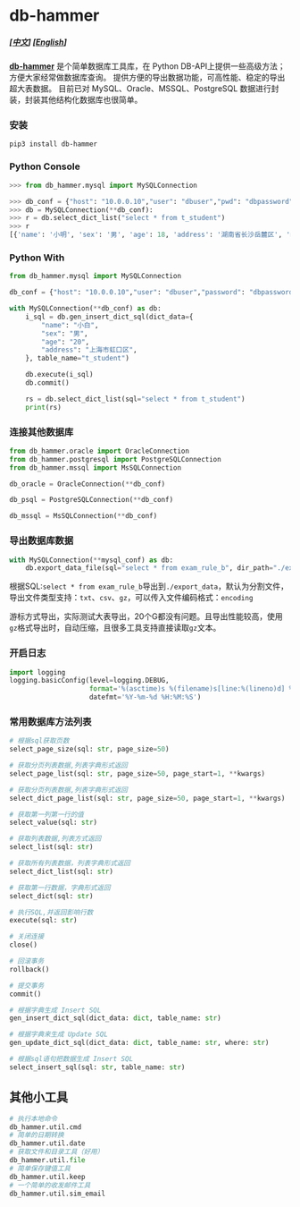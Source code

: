 # db-hammer
##### [[中文](https://github.com/liuzhuogood/db-hammer/blob/master/README.md)] [[English](https://github.com/liuzhuogood/db-hammer/blob/master/README-EN.md)] 
**[db-hammer](https://github.com/liuzhuogood/db-hammer)** 是个简单数据库工具库，在 Python DB-API上提供一些高级方法；方便大家经常做数据库查询。
提供方便的导出数据功能，可高性能、稳定的导出超大表数据。
目前已对 MySQL、Oracle、MSSQL、PostgreSQL 数据进行封装，封装其他结构化数据库也很简单。
### 安装
``` shell
pip3 install db-hammer
```

### Python Console
``` python
>>> from db_hammer.mysql import MySQLConnection

>>> db_conf = {"host": "10.0.0.10","user": "dbuser","pwd": "dbpassword","db_name": "db_name"}
>>> db = MySQLConnection(**db_conf):
>>> r = db.select_dict_list("select * from t_student")
>>> r
[{'name': '小明', 'sex': '男', 'age': 18, 'address': '湖南省长沙岳麓区', 'mobile': '13012345678'}, {'name': '小花', 'sex': '女', 'age': 16, 'address': '江苏省南京市鼓楼区', 'mobile': '13100000001'}]
```

### Python With
``` python
from db_hammer.mysql import MySQLConnection

db_conf = {"host": "10.0.0.10","user": "dbuser","password": "dbpassword","db_name": "db_name"}

with MySQLConnection(**db_conf) as db:
    i_sql = db.gen_insert_dict_sql(dict_data={
        "name": "小白",
        "sex": "男",
        "age": "20",
        "address": "上海市虹口区",
    }, table_name="t_student")

    db.execute(i_sql)
    db.commit()

    rs = db.select_dict_list(sql="select * from t_student")
    print(rs)
```


### 连接其他数据库
``` python
from db_hammer.oracle import OracleConnection
from db_hammer.postgresql import PostgreSQLConnection
from db_hammer.mssql import MsSQLConnection

db_oracle = OracleConnection(**db_conf)

db_psql = PostgreSQLConnection(**db_conf)

db_mssql = MsSQLConnection(**db_conf)

```
### 导出数据库数据
``` python
with MySQLConnection(**mysql_conf) as db:
    db.export_data_file(sql="select * from exam_rule_b", dir_path="./export_data", file_mode="csv")
```

根据SQL:`select * from exam_rule_b`导出到`./export_data`，默认为分割文件，导出文件类型支持：`txt`、`csv`、`gz`，可以传入文件编码格式：`encoding`

游标方式导出，实际测试大表导出，20个G都没有问题。且导出性能较高，使用`gz`格式导出时，自动压缩，且很多工具支持直接读取`gz`文本。


### 开启日志
``` python
import logging
logging.basicConfig(level=logging.DEBUG,
                    format='%(asctime)s %(filename)s[line:%(lineno)d] %(levelname)s %(message)s',
                    datefmt='%Y-%m-%d %H:%M:%S')
```
### 常用数据库方法列表
``` python
# 根据sql获取页数
select_page_size(sql: str, page_size=50)

# 获取分页列表数据,列表字典形式返回
select_page_list(sql: str, page_size=50, page_start=1, **kwargs)

# 获取分页列表数据,列表字典形式返回
select_dict_page_list(sql: str, page_size=50, page_start=1, **kwargs)

# 获取第一列第一行的值
select_value(sql: str)

# 获取列表数据,列表方式返回
select_list(sql: str)

# 获取所有列表数据，列表字典形式返回
select_dict_list(sql: str)

# 获取第一行数据，字典形式返回
select_dict(sql: str)

# 执行SQL,并返回影响行数
execute(sql: str)

# 关闭连接
close()

# 回滚事务
rollback()

# 提交事务
commit()

# 根据字典生成 Insert SQL
gen_insert_dict_sql(dict_data: dict, table_name: str)

# 根据字典来生成 Update SQL
gen_update_dict_sql(dict_data: dict, table_name: str, where: str)

# 根据sql语句把数据生成 Insert SQL
select_insert_sql(sql: str, table_name: str)
```

## 其他小工具
``` python
# 执行本地命令
db_hammer.util.cmd
# 简单的日期转换
db_hammer.util.date
# 获取文件和目录工具（好用）
db_hammer.util.file
# 简单保存键值工具
db_hammer.util.keep
# 一个简单的收发邮件工具
db_hammer.util.sim_email

```




